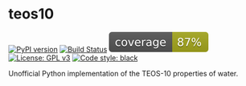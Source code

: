 # teos10

[![PyPI version](https://badge.fury.io/py/teos10.svg)](https://badge.fury.io/py/teos10)
[![Build Status](https://travis-ci.org/mvdh7/teos10.svg?branch=master)](https://travis-ci.org/mvdh7/teos10)
![Coverage](https://raw.githubusercontent.com/mvdh7/teos10/22ee281052dbd0c0ff3e51d688bb42a1fc588d8b/coverage.svg)
[![License: GPL v3](https://img.shields.io/badge/License-GPLv3-blue.svg)](https://www.gnu.org/licenses/gpl-3.0)
[![Code style: black](https://img.shields.io/badge/code%20style-black-000000.svg)](https://github.com/psf/black)

Unofficial Python implementation of the TEOS-10 properties of water.
